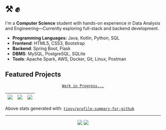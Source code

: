 # ⚒️ ✊

I'm a **Computer Science** student with hands-on experience in Data Analysis and Engineering—Currently exploring full-stack and backend development.

- **Programming Languages:** Java, Kotlin, Python, SQL  
- **Frontend**: HTML5, CSS3, Bootstrap  
- **Backend**: Spring Boot, Flask
- **DBMS**: MySQL, PostgreSQL, SQLite
- **Tools**: Apache Spark, AWS, Docker, Git, Linux, Postman  

## Featured Projects

<div align="center">

[`Work in Progress...`]()

</div>

<div align="center">

| ![](https://github-profile-summary-cards.vercel.app/api/cards/stats?username=robertoljr&theme=dark) | ![](https://github-profile-summary-cards.vercel.app/api/cards/repos-per-language?username=robertoljr&theme=dark) | ![](https://github-profile-summary-cards.vercel.app/api/cards/most-commit-language?username=robertoljr&theme=dark) |
|-----------------------------------------------------------------------------------------------------|------------------------------------------------------------------------------------------------------------------|--------------------------------------------------------------------------------------------------------------------|

</div>

Above stats generated with: [`tipsy/profile-summary-for-github`](https://github.com/tipsy/profile-summary-for-github)

---

<div align="center">

<a href = "mailto:gsn.roberto@gmail.com"><img src="https://img.shields.io/badge/Gmail-D14836?style=for-the-badge&logo=gmail&logoColor=white" target="_blank"></a>
<a href="https://www.linkedin.com/in/robertoljr/" target="_blank"><img src="https://img.shields.io/badge/-LinkedIn-%230077B5?style=for-the-badge&logo=linkedin&logoColor=white" target="_blank"></a>   

</div>
